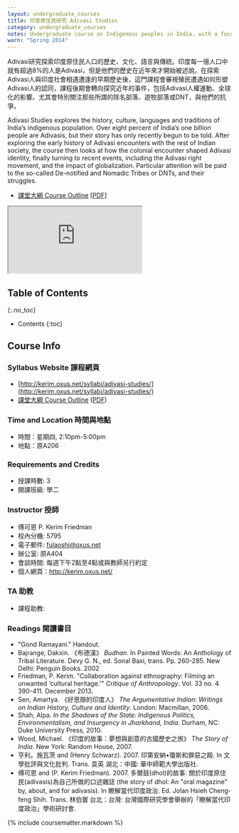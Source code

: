 ```yaml
---
layout: undergraduate_courses
title: 印度原住民研究 Adivasi Studies
category: undergraduate_courses
notes: Undergraduate course on Indigenous peoples in India, with a focus on Denotified and Nomadic Tribes.
warn: "Spring 2014"
---
```



Adivasi研究探索印度原住民人口的歷史、文化、語言與傳統。印度每一億人口中就有超過8%的人是Adivasi，但是他們的歷史在近年來才開始被述說。在探索Adivasi人與印度社會相遇遭逢的早期歷史後，這門課程會審視殖民遭遇如何形塑Adivasi人的認同，課程後期會轉向探究近年的事件，包括Adivasi人權運動、全球化的影響。尤其會特別關注那些所謂的除名部落、遊牧部落或DNT，與他們的抗爭。

Adivasi Studies explores the history, culture, languages and traditions of India’s indigenous population. Over eight percent of India’s one billion people are Adivasis, but their story has only recently begun to be told. After exploring the early history of Adivasi encounters with the rest of Indian society, the course then looks at how the colonial encounter shaped Adivasi identity, finally turning to recent events, including the Adivasi right movement, and the impact of globalization. Particular attention will be paid to the so-called De-notified and Nomadic Tribes or DNTs, and their struggles.

* [課堂大綱 Course Outline][outline] [[PDF][pdf]]

<iframe src="https://docs.google.com/spreadsheets/d/1CsEM2yE5rRws2M0BHbosRUsJQ4flJ0G2EzsRHkHWRLs/pubhtml?gid=0&amp;single=true&amp;widget=true&amp;headers=false"></iframe>


## Table of Contents
{:.no_toc}

- Contents
{:toc}

## Course Info

### Syllabus Website 課程網頁  

* [http://kerim.oxus.net/syllabi/adivasi-studies/](http://kerim.oxus.net/syllabi/adivasi-studies/)
* [課堂大綱 Course Outline](https://docs.google.com/spreadsheet/pub?key=0AlIzY9pLiJVZdHZ5czhMM3hyd0lwUFdKemtqZ3cxaXc&single=true&gid=0&output=html) ([PDF](https://docs.google.com/spreadsheet/pub?key=0AlIzY9pLiJVZdHZ5czhMM3hyd0lwUFdKemtqZ3cxaXc&single=true&gid=0&output=pdf))

### Time and Location 時間與地點
* 時間：星期四, 2:10pm-5:00pm
* 地點：原A206

### Requirements and Credits
* 授課時數: 3
* 開課班級: 學二

### Instructor 授師
* 傅可恩 P. Kerim Friedman
* 校內分機: 5795
* 電子郵件: fulaoshi@oxus.net
* 辦公室: 原A404
* 會談時間: 每週下午2點至4點或與教師另行約定
* 個人網頁：http://kerim.oxus.net/

### TA 助教
* 課程助教: 

### Readings 閱讀書目

- "Gond Ramayani." Handout.
- Bajrange, Dakxin. 《布德漢》 *Budhan*. In Painted Words: An Anthology of Tribal Literature. Devy G. N., ed. Sonal Baxi, trans. Pp. 260-285. New Delhi: Penguin Books. 2002 
- Friedman, P. Kerim. "Collaboration against ethnography: Filming an unwanted ‘cultural heritage.’" *Critique of Anthropology*. Vol. 33 no. 4 390-411. December 2013.
- Sen, Amartya. 《好思辯的印度人》 *The Argumentative Indian: Writings on Indian History, Culture and Identity*. London: Macmillan, 2006. 
- Shah, Alpa. *In the Shadows of the State: Indigenous Politics, Environmentalism, and Insurgency in Jharkhand, India*. Durham, NC: Duke University Press, 2010. 
- Wood, Michael. 《印度的故事：夢想與創意的古國歷史之旅》 *The Story of India*. New York: Random House, 2007. 
- 亨利。施瓦茨 and (Henry Schwarz). 2007. 印第安納•瓊斯和罪惡之殿. In 文學批評與文化批判. Trans. 袁英 湖北：中國: 華中師範大學出版社.
- 傅可恩 and (P. Kerim Friedman). 2007. 多爾鼓(dhol)的故事: 關於印度原住民(adivasis)為自己所做的口述雜誌 (the story of dhol: An "oral magazine" by, about, and for adivasis). In 瞭解當代印度政治. Ed. Jolan Hsieh Cheng-feng Shih. Trans. 林伯寰 台北：台灣: 台灣國際研究學會舉辦的「瞭解當代印度政治」學術研討會.

{% include coursematter.markdown %}

[syllabus]:http://kerim.oxus.net/syllabi/syllabus-adivasi/
[outline]:https://docs.google.com/spreadsheet/pub?key=0AlIzY9pLiJVZdHZ5czhMM3hyd0lwUFdKemtqZ3cxaXc&single=true&gid=0&output=html
[pdf]:https://docs.google.com/spreadsheet/pub?key=0AlIzY9pLiJVZdHZ5czhMM3hyd0lwUFdKemtqZ3cxaXc&single=true&gid=0&output=pdf